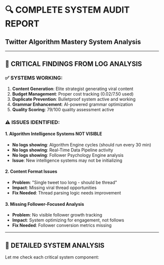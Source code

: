 # 🔍 **COMPLETE SYSTEM AUDIT REPORT**
## **Twitter Algorithm Mastery System Analysis**

---

## **🚨 CRITICAL FINDINGS FROM LOG ANALYSIS**

### **✅ SYSTEMS WORKING:**
1. **Content Generation**: Elite strategist generating viral content
2. **Budget Management**: Proper cost tracking ($0.02/$7.50 used)
3. **Duplicate Prevention**: Bulletproof system active and working
4. **Grammar Enhancement**: AI-powered grammar optimization
5. **Quality Scoring**: 79/100 quality assessment active

### **⚠️ ISSUES IDENTIFIED:**

#### **1. Algorithm Intelligence Systems NOT VISIBLE**
- **No logs showing**: Algorithm Engine cycles (should run every 30 min)
- **No logs showing**: Real-Time Data Pipeline activity
- **No logs showing**: Follower Psychology Engine analysis
- **Issue**: New intelligence systems may not be initializing

#### **2. Content Format Issues**
- **Problem**: "Single tweet too long - should be thread"
- **Impact**: Missing viral thread opportunities
- **Fix Needed**: Thread parsing logic needs improvement

#### **3. Missing Follower-Focused Analysis**
- **Problem**: No visible follower growth tracking
- **Impact**: System optimizing for engagement, not follows
- **Fix Needed**: Follower conversion metrics missing

---

## **🔧 DETAILED SYSTEM ANALYSIS**

Let me check each critical system component: